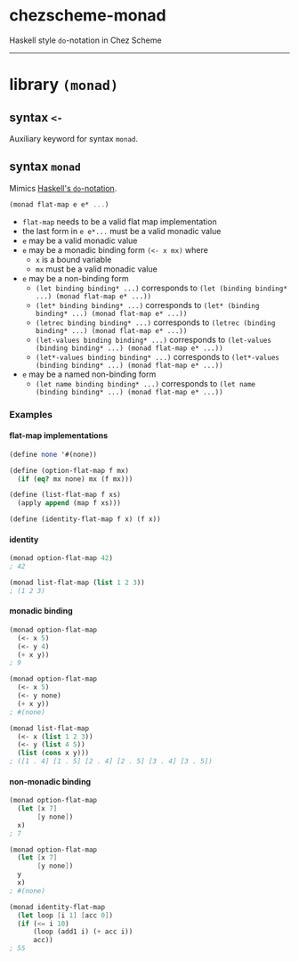 # chezscheme-monad

Haskell style `do`-notation in Chez Scheme

---

# library `(monad)`

## syntax `<-`

Auxiliary keyword for syntax `monad`.

## syntax `monad`

Mimics [Haskell's `do`-notation](https://en.wikibooks.org/wiki/Haskell/do_notation).

```scheme
(monad flat-map e e* ...)
```

- `flat-map` needs to be a valid flat map implementation
- the last form in `e e*...` must be a valid monadic value
- `e` may be a valid monadic value
- `e` may be a monadic binding form `(<- x mx)` where
  - `x` is a bound variable
  - `mx` must be a valid monadic value
- `e` may be a non-binding form
  - `(let binding binding* ...)` corresponds to `(let (binding binding* ...) (monad flat-map e* ...))`
  - `(let* binding binding* ...)` corresponds to `(let* (binding binding* ...) (monad flat-map e* ...))`
  - `(letrec binding binding* ...)` corresponds to `(letrec (binding binding* ...) (monad flat-map e* ...))`
  - `(let-values binding binding* ...)` corresponds to `(let-values (binding binding* ...) (monad flat-map e* ...))`
  - `(let*-values binding binding* ...)` corresponds to `(let*-values (binding binding* ...) (monad flat-map e* ...))`
- `e` may be a named non-binding form
  - `(let name binding binding* ...)` corresponds to `(let name (binding binding* ...) (monad flat-map e* ...))`

### Examples

#### flat-map implementations

```scheme
(define none '#(none))

(define (option-flat-map f mx)
  (if (eq? mx none) mx (f mx)))
```

```scheme
(define (list-flat-map f xs)
  (apply append (map f xs)))
```

```scheme
(define (identity-flat-map f x) (f x))
```

#### identity

```scheme
(monad option-flat-map 42)
; 42
```

```scheme
(monad list-flat-map (list 1 2 3))
; (1 2 3)
```

#### monadic binding

```scheme
(monad option-flat-map
  (<- x 5)
  (<- y 4)
  (+ x y))
; 9
```

```scheme
(monad option-flat-map
  (<- x 5)
  (<- y none)
  (+ x y))
; #(none)
```

```scheme
(monad list-flat-map
  (<- x (list 1 2 3))
  (<- y (list 4 5))
  (list (cons x y)))
; ([1 . 4] [1 . 5] [2 . 4] [2 . 5] [3 . 4] [3 . 5])
```

#### non-monadic binding

```scheme
(monad option-flat-map
  (let [x 7]
       [y none])
  x)
; 7
```

```scheme
(monad option-flat-map
  (let [x 7]
       [y none])
  y
  x)
; #(none)
```

```scheme
(monad identity-flat-map
  (let loop [i 1] [acc 0])
  (if (<= i 10)
      (loop (add1 i) (+ acc i))
      acc))
; 55
```
